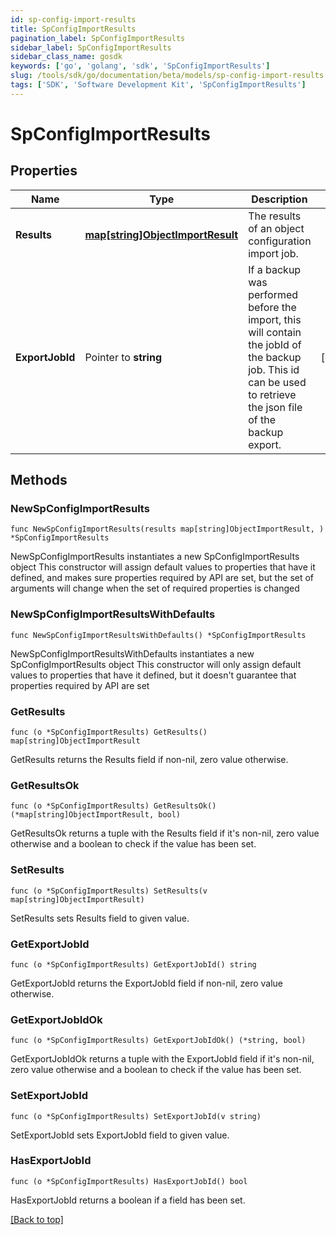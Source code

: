 ```yaml
---
id: sp-config-import-results
title: SpConfigImportResults
pagination_label: SpConfigImportResults
sidebar_label: SpConfigImportResults
sidebar_class_name: gosdk
keywords: ['go', 'golang', 'sdk', 'SpConfigImportResults'] 
slug: /tools/sdk/go/documentation/beta/models/sp-config-import-results
tags: ['SDK', 'Software Development Kit', 'SpConfigImportResults']
---
```


# SpConfigImportResults

## Properties

Name | Type | Description | Notes
------------ | ------------- | ------------- | -------------
**Results** | [**map[string]ObjectImportResult**](ObjectImportResult) | The results of an object configuration import job. | 
**ExportJobId** | Pointer to **string** | If a backup was performed before the import, this will contain the jobId of the backup job. This id can be used to retrieve the json file of the backup export. | [optional] 

## Methods

### NewSpConfigImportResults

`func NewSpConfigImportResults(results map[string]ObjectImportResult, ) *SpConfigImportResults`

NewSpConfigImportResults instantiates a new SpConfigImportResults object
This constructor will assign default values to properties that have it defined,
and makes sure properties required by API are set, but the set of arguments
will change when the set of required properties is changed

### NewSpConfigImportResultsWithDefaults

`func NewSpConfigImportResultsWithDefaults() *SpConfigImportResults`

NewSpConfigImportResultsWithDefaults instantiates a new SpConfigImportResults object
This constructor will only assign default values to properties that have it defined,
but it doesn't guarantee that properties required by API are set

### GetResults

`func (o *SpConfigImportResults) GetResults() map[string]ObjectImportResult`

GetResults returns the Results field if non-nil, zero value otherwise.

### GetResultsOk

`func (o *SpConfigImportResults) GetResultsOk() (*map[string]ObjectImportResult, bool)`

GetResultsOk returns a tuple with the Results field if it's non-nil, zero value otherwise
and a boolean to check if the value has been set.

### SetResults

`func (o *SpConfigImportResults) SetResults(v map[string]ObjectImportResult)`

SetResults sets Results field to given value.


### GetExportJobId

`func (o *SpConfigImportResults) GetExportJobId() string`

GetExportJobId returns the ExportJobId field if non-nil, zero value otherwise.

### GetExportJobIdOk

`func (o *SpConfigImportResults) GetExportJobIdOk() (*string, bool)`

GetExportJobIdOk returns a tuple with the ExportJobId field if it's non-nil, zero value otherwise
and a boolean to check if the value has been set.

### SetExportJobId

`func (o *SpConfigImportResults) SetExportJobId(v string)`

SetExportJobId sets ExportJobId field to given value.

### HasExportJobId

`func (o *SpConfigImportResults) HasExportJobId() bool`

HasExportJobId returns a boolean if a field has been set.


[[Back to top]](#) 



